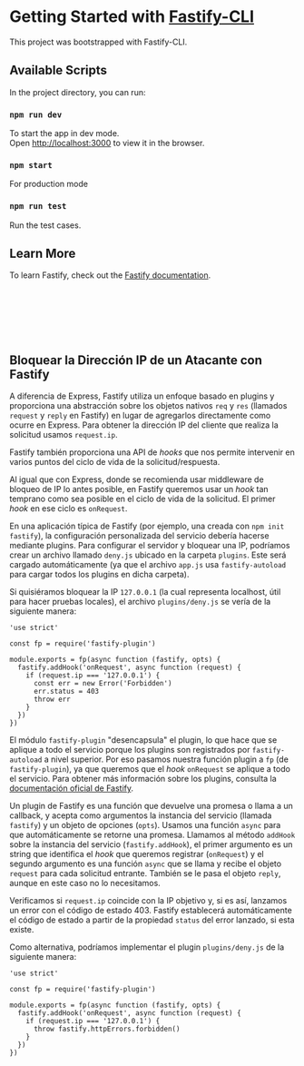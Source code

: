 # Getting Started with [Fastify-CLI](https://www.npmjs.com/package/fastify-cli)
This project was bootstrapped with Fastify-CLI.

## Available Scripts

In the project directory, you can run:

### `npm run dev`

To start the app in dev mode.\
Open [http://localhost:3000](http://localhost:3000) to view it in the browser.

### `npm start`

For production mode

### `npm run test`

Run the test cases.

## Learn More

To learn Fastify, check out the [Fastify documentation](https://fastify.dev/docs/latest/).

<br>
<br>
<br>
<br>
<br>

<h2>Bloquear la Dirección IP de un Atacante con Fastify</h2>

<p>
A diferencia de Express, Fastify utiliza un enfoque basado en plugins y proporciona una abstracción sobre los objetos nativos <code>req</code> y <code>res</code> (llamados <code>request</code> y <code>reply</code> en Fastify) en lugar de agregarlos directamente como ocurre en Express. Para obtener la dirección IP del cliente que realiza la solicitud usamos <code>request.ip</code>.
</p>

<p>
Fastify también proporciona una API de <em>hooks</em> que nos permite intervenir en varios puntos del ciclo de vida de la solicitud/respuesta.
</p>

<p>
Al igual que con Express, donde se recomienda usar middleware de bloqueo de IP lo antes posible, en Fastify queremos usar un <em>hook</em> tan temprano como sea posible en el ciclo de vida de la solicitud. El primer <em>hook</em> en ese ciclo es <code>onRequest</code>.
</p>

<p>
En una aplicación típica de Fastify (por ejemplo, una creada con <code>npm init fastify</code>), la configuración personalizada del servicio debería hacerse mediante plugins. Para configurar el servidor y bloquear una IP, podríamos crear un archivo llamado <code>deny.js</code> ubicado en la carpeta <code>plugins</code>. Este será cargado automáticamente (ya que el archivo <code>app.js</code> usa <code>fastify-autoload</code> para cargar todos los plugins en dicha carpeta).
</p>

<p>
Si quisiéramos bloquear la IP <code>127.0.0.1</code> (la cual representa localhost, útil para hacer pruebas locales), el archivo <code>plugins/deny.js</code> se vería de la siguiente manera:
</p>

<pre><code class="language-js">'use strict'

const fp = require('fastify-plugin')

module.exports = fp(async function (fastify, opts) {
  fastify.addHook('onRequest', async function (request) {
    if (request.ip === '127.0.0.1') {
      const err = new Error('Forbidden')
      err.status = 403
      throw err
    }
  })
})
</code></pre>

<p>
El módulo <code>fastify-plugin</code> "desencapsula" el plugin, lo que hace que se aplique a todo el servicio porque los plugins son registrados por <code>fastify-autoload</code> a nivel superior. Por eso pasamos nuestra función plugin a <code>fp</code> (de <code>fastify-plugin</code>), ya que queremos que el <em>hook</em> <code>onRequest</code> se aplique a todo el servicio. Para obtener más información sobre los plugins, consulta la <a href="https://www.fastify.io/docs/">documentación oficial de Fastify</a>.
</p>

<p>
Un plugin de Fastify es una función que devuelve una promesa o llama a un callback, y acepta como argumentos la instancia del servicio (llamada <code>fastify</code>) y un objeto de opciones (<code>opts</code>). Usamos una función <code>async</code> para que automáticamente se retorne una promesa. Llamamos al método <code>addHook</code> sobre la instancia del servicio (<code>fastify.addHook</code>), el primer argumento es un string que identifica el <em>hook</em> que queremos registrar (<code>onRequest</code>) y el segundo argumento es una función <code>async</code> que se llama y recibe el objeto <code>request</code> para cada solicitud entrante. También se le pasa el objeto <code>reply</code>, aunque en este caso no lo necesitamos.
</p>

<p>
Verificamos si <code>request.ip</code> coincide con la IP objetivo y, si es así, lanzamos un error con el código de estado 403. Fastify establecerá automáticamente el código de estado a partir de la propiedad <code>status</code> del error lanzado, si esta existe.
</p>

<p>
Como alternativa, podríamos implementar el plugin <code>plugins/deny.js</code> de la siguiente manera:
</p>

<pre><code class="language-js">'use strict'

const fp = require('fastify-plugin')

module.exports = fp(async function (fastify, opts) {
  fastify.addHook('onRequest', async function (request) {
    if (request.ip === '127.0.0.1') {
      throw fastify.httpErrors.forbidden()
    }
  })
})
</code></pre>
